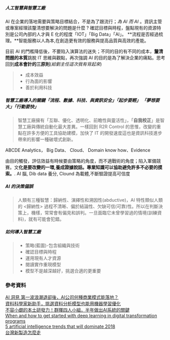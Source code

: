 

##### 人工智慧與智慧工廠

AI 在企業的落地需要與策略目標結合，不是為了跟流行；*為 AI 而 AI* 。資訊主管或專案經理該釐清想要解決的問題是什麼 ?  確認目標與時程，盤點現有的資源特別是公司內部的人才與 E 化的程度「IOT」「Big Data」「AI」。 **流程是否經過梳理。**智能服務以人為本,在創造更有效的服務與提高品質與高效的產能。

目前 AI 的門檻降低後，不要陷入演算法的迷失；不同的目的有不同的成本，**釐清問題的本質**跳脫 IT 思維與觀點，再次強調 AI 的目的是為了解決企業的痛點。思考回到**成本會計的三原則**(*給劉主任這次我有背起來*)

> + 成本效益
> + 行為面的影響
> + 善於利用科技

##### 智慧工廠導入的關鍵「流程、數據、科技、與資訊安全」「起步要輕」 「夢想要大」「行動要快」

> 智慧工廠擁有「互聯、優化、透明化、前瞻性與靈活性」，「**自我校正**」是智慧工廠與傳統自動化最大差異。一樣回到 R2R Control 的思惟，改變的重點在許多方便的工具協助建模，加快了 IT 的開發速度這也是資訊科技進步帶來的影響一種破壞式創新。 

ABCDE  Analytics， Big Data、 Cloud、 Domain know how、Evidence

由目的觸發，評估效益有時候要由策略的角度，而不適戰術的角度；陷入軍備競賽。文**化是要改變的一環,養成證據說話。專業知識可以協助避免許多不必要的摸索。**. AI 腦, Dib data 養分, Clound 為載體,不斷驗證提高可信度

##### AI 的決策偏誤

> 人類有三種智慧：歸納性、演繹性和溯因性(abductive)，AI 特性類似人類的 <歸納性> 過程不清晰、偏於結論性、欠缺可信(可靠)性。所以在判斷決策上，機樣，常常會有偏見和誤判。一旦面臨它未曾學習過的情境(訓練資料)，就有可能會犯錯。

##### 如何導入智慧工廠

> + 策略(藍圖)-包含組織與技術
> + 確認目標與時程
> + 運用現有人才資源
> + 閱讀實作重現模型
> + 模型不是越深越好，挑選合適的更重要

### 參考資料

[AI 洞見 第一波浪潮退卻後，AI公司何種商業模式能落地？](https://www.bnext.com.tw/article/48781/ai-business-model-deep-learning)<br>[資料科學家新助手，挑選資料分析模型也能用機器學習優化](https://www.ithome.com.tw/news/113118)<br>[不容小覷的本土研發力！群暉四人小組，半年做出AI系統的關鍵](https://www.bnext.com.tw/article/48803/ai-nas-synology)<br>[When and how to get started with deep learning in digital transformation programs](https://www.cio.com/article/3269486/digital-transformation/when-and-how-to-get-started-with-deep-learning-in-digital-transformation-programs.html)<br>[5 artificial intelligence trends that will dominate 2018](https://www.cio.com/article/3250839/artificial-intelligence/5-artificial-intelligence-trends-that-will-dominate-2018.html#tk.drr_mlt)<br>[台灣新製造怎麼走](https://www.inside.com.tw/2018/08/31/foxcoon-ai-manufacturing)<br>

